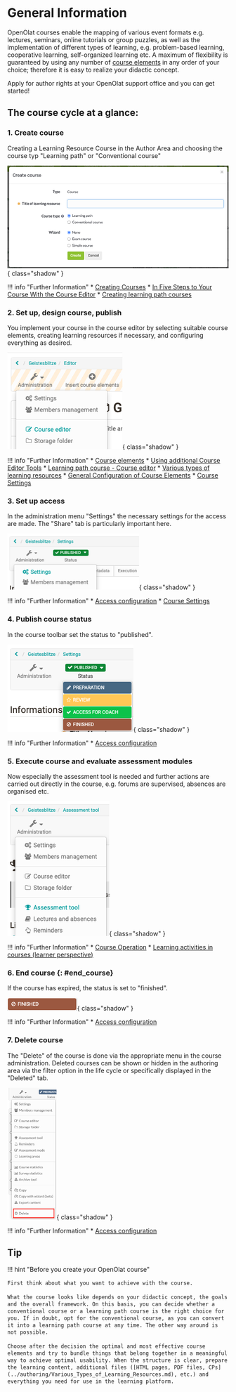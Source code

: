 # General Information

OpenOlat courses enable the mapping of various event formats e.g. lectures, seminars, online tutorials or group puzzles, as well as the implementation of different types of learning, e.g. problem-based learning, cooperative learning, self-organized learning etc. A maximum of flexibility is guaranteed by using any number of [course elements](../course_elements/index.md) in any order of your choice; therefore it is easy to realize your didactic concept.

Apply for author rights at your OpenOlat support office and you can get started!

## The course cycle at a glance:

### 1. Create course

Creating a Learning Resource Course in the Author Area and choosing the course typ "Learning path" or "Conventional course"

![Create course](assets/create_course_wizard.png){ class="shadow" }  

!!! info "Further Information"
	  * [Creating Courses](index.md)
	  * [In Five Steps to Your Course With the Course Editor](In_Five_Steps_to_Your_Course_With_the_Course_Editor.md)
	  * [Creating learning path courses](Creating_learning_path_courses.md)

### 2. Set up, design course, publish

You implement your course in the course editor by selecting suitable course elements, creating learning resources if necessary, and configuring everything as desired.

![Course editor](assets/course_editor.png){ class="shadow" }

!!! info "Further Information"
	  * [Course elements](../course_elements/index.md)
	  * [Using additional Course Editor Tools](Using_additional_Course_Editor_Tools.md)
	  * [Learning path course - Course editor](Learning_path_course_-_Course_editor.md)
	  * [Various types of learning resources](../authoring/Various_Types_of_Learning_Resources.md)
	  * [General Configuration of Course Elements](General_Configuration_of_Course_Elements.md)
	  * [Course Settings](Course_Settings.md)

### 3. Set up access

In the administration menu "Settings" the necessary settings for the access are made. The "Share" tab is particularly important here.

![Course settings](assets/course_settings.png){ class="shadow" }

!!! info "Further Information"
	  * [Access configuration](Access_configuration.md)
	  * [Course Settings](Course_Settings.md)
  
### 4. Publish course status

In the course toolbar set the status to "published".

![Course state](assets/course_state.png){ class="shadow" }

!!! info "Further Information"
	  * [Access configuration](Access_configuration.md)  
  
### 5. Execute course and evaluate assessment modules

Now especially the assessment tool is needed and further actions are carried out directly in the course, e.g. forums are supervised, absences are organised etc.

![Assessment tool](assets/course_assessment_tool.png){ class="shadow" }

!!! info "Further Information"
	  * [Course Operation](Course+Operation.html)
	  * [Learning activities in courses (learner perspective)](../learning_activities/index.md)

### 6. End course {: #end_course}

If the course has expired, the status is set to "finished".

![Finished Course](assets/course_finish.png){ class="shadow" }

!!! info "Further Information"
	  * [Access configuration](Access_configuration.md)  

### 7. Delete course 

The "Delete" of the course is done via the appropriate menu in the course administration. Deleted courses can be shown or hidden in the authoring area via the filter option in the life cycle or specifically displayed in the "Deleted" tab.

![Delete course](assets/delete_course.png){ class="shadow" }

!!! info "Further Information"
	  * [Access configuration](Access_configuration.md)  
  
## Tip

!!! hint "Before you create your OpenOlat course"

	First think about what you want to achieve with the course.
	
	What the course looks like depends on your didactic concept, the goals and the overall framework. On this basis, you can decide whether a conventional course or a learning path course is the right choice for you. If in doubt, opt for the conventional course, as you can convert it into a learning path course at any time. The other way around is not possible.
	
	Choose after the decision the optimal and most effective course elements and try to bundle things that belong together in a meaningful way to achieve optimal usability. When the structure is clear, prepare the learning content, additional files ([HTML pages, PDF files, CPs](../authoring/Various_Types_of_Learning_Resources.md), etc.) and everything you need for use in the learning platform.